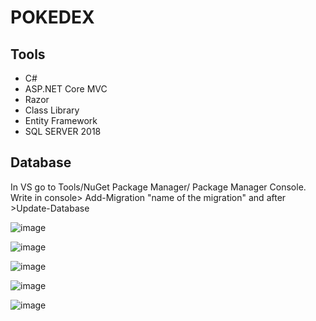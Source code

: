 # POKEDEX

## Tools
- C#
- ASP.NET Core MVC
- Razor
- Class Library
- Entity Framework
- SQL SERVER 2018

## Database
In VS go to Tools/NuGet Package Manager/ Package Manager Console. 
Write in console> Add-Migration "name of the migration" and after >Update-Database 

![image](https://user-images.githubusercontent.com/36041729/194310246-87664ae5-f34c-4555-89bb-a68e2b61fb14.png)

![image](https://user-images.githubusercontent.com/36041729/194310337-fef6040f-a3c5-4bbf-a2a7-1cd1786492c4.png)

![image](https://user-images.githubusercontent.com/36041729/194310379-98522bca-783c-40ee-8a54-966a705e40a5.png)

![image](https://user-images.githubusercontent.com/36041729/194310450-4513b395-6ad1-4984-b25b-e6ac4908ccba.png)

![image](https://user-images.githubusercontent.com/36041729/194310495-c1b81fe4-6d28-4322-9b52-ac74aacee612.png)


